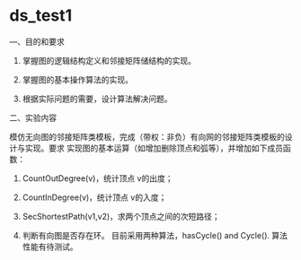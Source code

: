 # ds_test1
—、目的和要求

1. 掌握图的逻辑结构定义和邻接矩阵储结构的实现。
2. 掌握图的基本操作算法的实现。

3. 根据实际问题的需要，设计算法解决问题。

二、实验内容

模仿无向图的邻接矩阵类模板，完成（带权：非负）有向网的邻接矩阵类模板的设计与实现。要求 实现图的基本运算（如增加删除顶点和弧等），并增加如下成员函数：

1. CountOutDegree(v)，统计顶点 v的出度；

2. CountInDegree(v)，统计顶点 v的入度；

3. SecShortestPath(v1,v2)，求两个顶点之间的次短路径；

4. 判断有向图是否存在环。
   目前采用两种算法，hasCycle() and Cycle(). 算法性能有待测试。
